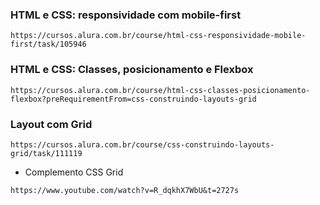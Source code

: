 ### HTML e CSS: responsividade com mobile-first
```
https://cursos.alura.com.br/course/html-css-responsividade-mobile-first/task/105946
```

### HTML e CSS: Classes, posicionamento e Flexbox
```
https://cursos.alura.com.br/course/html-css-classes-posicionamento-flexbox?preRequirementFrom=css-construindo-layouts-grid
```

### Layout com Grid
```
https://cursos.alura.com.br/course/css-construindo-layouts-grid/task/111119
```

* Complemento CSS Grid
```
https://www.youtube.com/watch?v=R_dqkhX7WbU&t=2727s
```